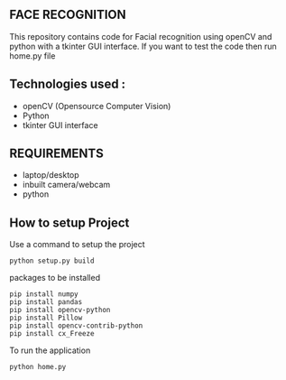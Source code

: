 ## FACE RECOGNITION
<p>This repository contains code for Facial recognition using openCV and python with a tkinter GUI interface. If you want to test the code then run home.py file</p>

## Technologies used : 
- openCV (Opensource Computer Vision)
- Python
- tkinter GUI interface

## REQUIREMENTS
- laptop/desktop
- inbuilt camera/webcam
- python 

## How to setup Project

Use a command to setup the project
```
python setup.py build
```
packages to be installed
```
pip install numpy
pip install pandas
pip install opencv-python
pip install Pillow
pip install opencv-contrib-python
pip install cx_Freeze
```
To run the application
```
python home.py
```

